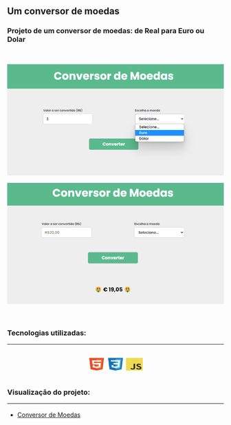 ##  Um conversor de moedas
### Projeto de um conversor de moedas: de Real para Euro ou Dolar
<br>
<p float="center">
  <img src="screenshot.do.projeto.png"></img><p>
  <img src="screenshot.do.projeto2.png"></img><p> 
</p>
<br>

### Tecnologias utilizadas:
<hr>
<br>
<div align="center">
  <img align="center" alt="HTML" height="30" width="40" src="https://raw.githubusercontent.com/devicons/devicon/master/icons/html5/html5-original.svg">
  <img align="center" alt="CSS" height="30" width="40" src="https://raw.githubusercontent.com/devicons/devicon/master/icons/css3/css3-original.svg">
  <img align="center" alt="JavaScript" height="30" width="40" src="https://raw.githubusercontent.com/devicons/devicon/master/icons/javascript/javascript-original.svg">
</div>
<br>

### Visualização do projeto: <hr>

- [Conversor de Moedas](https://bistro-do-marcio.netlify.app/)

